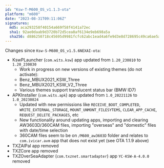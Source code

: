 ```yaml
---
id: "Ksw-T-M600_OS_v1.1.3-ota"
platform: "m600"
date: "2023-08-31T09:11:06Z"
signatures:
  md5: aca293258f40154a669f58f4141a72ec
  sha1: 92ae0daab9d3720b72d5cea8af6134e9eb698a5a
  sha256: d886250718c45695d9981fcfc62abc1ead4a6fe9d3e8d728695c49ca6ae5ad0e
---
```

Changes since `Ksw-S-M600_OS_v1.5.6NEXAI-ota`:
- KswPLauncher (`com.wits.ksw`)  app updated from `1.20_230810` to `1.20_230830`
    - Work in progress on new versions of existing themes (do not activate):
    - Benz_MBUX2021_KSW_Three
    - Benz_MBUX2021_KSW_V2_Three
    - Various themes support translucent status bar (BMW ID7)
- APKInstaller (`com.wits.apk`) app updated from `1.0_20221126` to `1.0_20230824`
    - Updated with new permissions like `RECEIVE_BOOT_COMPLETED`, `WRITE_EXTERNAL_STORAGE`, `MOUNT_UNMONT_FILESYTEMS`, `CLEAR_APP_CACHE`, `REQUEST_DELETE_PACKAGES`, etc
    - New functionality around updating apps, importing and clearing AW3603D/360CAM files, importing "overseas" and "domestic" files with date/time selection
    - 360CAM files seem to be on `/M600_aw3603D` folder and relates to `com.ivicar.avm` app that does not exist yet (see OTA 1.1.9 above)
- TXZAIPal app removed
- TXZCore app removed
- TXZOverSeaAdapter (`com.txznet.smartadapter`) app `YC-KSW-A-4.0.0` removed
